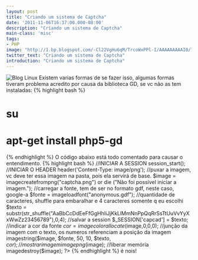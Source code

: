 ```yaml
---
layout: post
title: "Criando um sistema de Captcha"
date: '2011-11-06T16:37:00.000-08:00'
description: "Criando um sistema de Captcha"
main-class: 'misc'
tags:
- PHP
image: "http://1.bp.blogspot.com/-Cl22VgHu6qM/TrcoWxPPl-I/AAAAAAAAAI0/lnE2MZx097M/s72-c/captcha.php.png"
twitter_text: "Criando um sistema de Captcha"
introduction: "Criando um sistema de Captcha"
---
```

![Blog Linux](http://1.bp.blogspot.com/-Cl22VgHu6qM/TrcoWxPPl-I/AAAAAAAAAI0/lnE2MZx097M/s1600/captcha.php.png "Blog Linux")
Existem varias formas de se fazer isso, algumas formas tiveram problema acredito por causa da biblioteca GD, se vc não as tem instaladas:
{% highlight bash %}
# su
# apt-get install php5-gd
{% endhighlight %}
  O código abaixo está todo comentado para causar o entendimento.
{% highlight bash %}
//INICIAR A SESSION
session_start();
//INICIAR O HEADER
header('Content-Type: image/png');
//puxar a imagem, vc deve ter essa imagem na pasta, pois ela servirá de base.
$image = imagecreatefrompng("captcha.png") or die ("Não foi possível iniciar a imagem.");
//carregar a fonte, tem de ser no formato gdf, neste caso, google-a
$fonte  = imageloadfont("anonymous.gdf");
//quantidade de caracteres, shuffle para embaralhar e 4 caracteres somente q eu escolhi
$texto  = substr(str_shuffle("AaBbCcDdEeFfGgHhIiJjKkLlMmNnPpQqRrSsTtUuVvYyXxWwZz23456789"),0,4);
//salvar a session
$_SESSION['capcad'] = $texto;
//indicar a cor da fonte
$cor = imagecolorallocate($image,0,0,0);
//junção da imagem com o texto, os numeros referenciam a posição da imagem
imagestring($image, $fonte, 50, 10, $texto, $cor);
//mostrar imagem
imagepng($image);
//liberar memória
imagedestroy($image);
?>
{% endhighlight %}
é nois!
